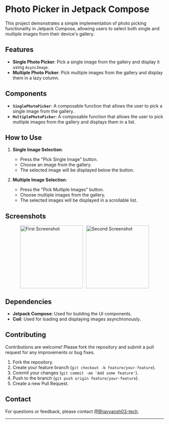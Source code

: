 # Photo Picker in Jetpack Compose

This project demonstrates a simple implementation of photo picking functionality in Jetpack Compose, allowing users to select both single and multiple images from their device's gallery.

## Features

- **Single Photo Picker**: Pick a single image from the gallery and display it using `AsyncImage`.
- **Multiple Photo Picker**: Pick multiple images from the gallery and display them in a lazy column.

## Components

- **`SinglePhotoPicker`**: A composable function that allows the user to pick a single image from the gallery.
- **`MultiplePhotoPicker`**: A composable function that allows the user to pick multiple images from the gallery and displays them in a list.

## How to Use

1. **Single Image Selection**:
   - Press the "Pick Single Image" button.
   - Choose an image from the gallery.
   - The selected image will be displayed below the button.

2. **Multiple Image Selection**:
   - Press the "Pick Multiple Images" button.
   - Choose multiple images from the gallery.
   - The selected images will be displayed in a scrollable list.

## Screenshots
<div style="display: flex; justify-content: center; align-items: center;">
    <img src="https://github.com/user-attachments/assets/f745ec86-1d91-4ba7-994a-6ddbef5a1376" alt="First Screenshot" style="width: 200px; height: auto; margin-right: 10px;">
    <img src="https://github.com/user-attachments/assets/786f1b13-b6b0-4850-b414-b898728ddc28" alt="Second Screenshot" style="width: 200px; height: auto;">
</div>

## Dependencies

- **Jetpack Compose**: Used for building the UI components.
- **Coil**: Used for loading and displaying images asynchronously.

## Contributing

Contributions are welcome! Please fork the repository and submit a pull request for any improvements or bug fixes.

1. Fork the repository.
2. Create your feature branch (`git checkout -b feature/your-feature`).
3. Commit your changes (`git commit -am 'Add some feature'`).
4. Push to the branch (`git push origin feature/your-feature`).
5. Create a new Pull Request.

## Contact

For questions or feedback, please contact [@Bhavyansh03-tech](https://github.com/Bhavyansh03-tech).

---
